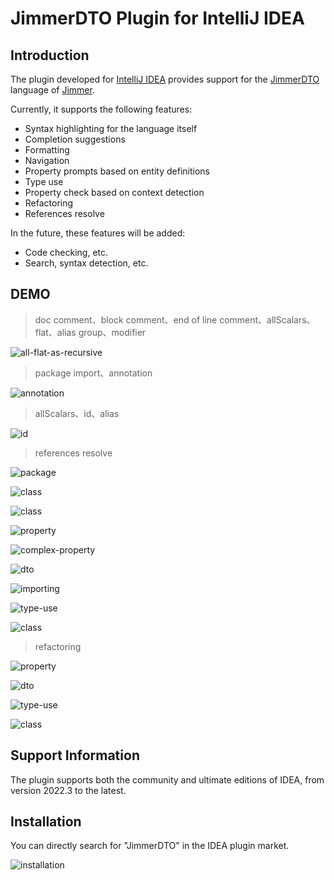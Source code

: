 # JimmerDTO Plugin for IntelliJ IDEA

## Introduction

The plugin developed for [IntelliJ IDEA](https://www.jetbrains.com/idea/) provides support for the [JimmerDTO](https://babyfish-ct.github.io/jimmer-doc/docs/object/view/dto-language/) language of [Jimmer](https://github.com/babyfish-ct/jimmer).

Currently, it supports the following features:

- Syntax highlighting for the language itself
- Completion suggestions
- Formatting
- Navigation
- Property prompts based on entity definitions
- Type use
- Property check based on context detection
- Refactoring
- References resolve﻿

In the future, these features will be added:

- Code checking, etc.
- Search, syntax detection, etc.

## DEMO

> doc comment、block comment、end of line comment、allScalars、flat、alias group、modifier

![all-flat-as-recursive](https://media.githubusercontent.com/media/ClearPlume/jimmer-dto/orphan/doc/static/image/dto/all-flat-as-recursive.webp "all-flat-as-recursive")

> package import、annotation

![annotation](https://media.githubusercontent.com/media/ClearPlume/jimmer-dto/orphan/doc/static/image/dto/annotation.webp "annotation")

> allScalars、id、alias

![id](https://media.githubusercontent.com/media/ClearPlume/jimmer-dto/orphan/doc/static/image/dto/id.webp "id")

> references resolve

![package](https://github.com/user-attachments/assets/26df45c7-d898-4932-b983-3c21731e7056)

![class](https://github.com/user-attachments/assets/81a67c14-eee0-4438-af0e-216694ce64e8)

![class](https://github.com/user-attachments/assets/77da4b54-1d2b-4f2f-a4f8-20a7077d7b57)

![property](https://github.com/user-attachments/assets/ff41c664-e2a3-4ab2-bccf-0aca4487d423)

![complex-property](https://github.com/user-attachments/assets/9f613cbd-a252-46a8-976c-8f36f3210c2f)

![dto](https://github.com/user-attachments/assets/cd85d8ef-7ca8-47c6-af08-c20134966466)

![importing](https://github.com/user-attachments/assets/11d7e397-2224-4cc6-81dc-7c4b6b0cc7f4)

![type-use](https://github.com/user-attachments/assets/92e0cbeb-4291-4a27-ac04-14423e9e7931)

![class](https://github.com/user-attachments/assets/25f13075-9e06-443e-9eb5-7407c14af876)

> refactoring

![property](https://github.com/user-attachments/assets/f64b6329-a50d-4c70-943b-d48add3d0b53)

![dto](https://github.com/user-attachments/assets/6fc1fae0-a903-4be5-8a9d-d0fb6885bfa2)

![type-use](https://github.com/user-attachments/assets/48de9ed9-5047-4fad-ac69-06a941a4afd9)

![class](https://github.com/user-attachments/assets/f754092a-125a-42b2-8e11-443b61e2cd07)

## Support Information

The plugin supports both the community and ultimate editions of IDEA, from version 2022.3 to the latest.

## Installation

You can directly search for "JimmerDTO" in the IDEA plugin market.

![installation](https://raw.githubusercontent.com/ClearPlume/jimmer-dto/orphan/doc/static/image/introduction/install.webp "installation")
